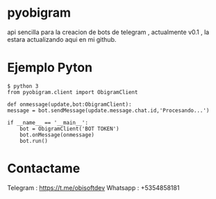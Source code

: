 # pyobigram
api sencilla para la creacion de bots de telegram , actualmente v0.1 , la estara actualizando aqui en mi github.

# Ejemplo Pyton

    $ python 3
    from pyobigram.client import ObigramClient
    
    def onmessage(update,bot:ObigramClient):
    message = bot.sendMessage(update.message.chat.id,'Procesando...')
    
    if __name__ == '__main__':
        bot = ObigramClient('BOT TOKEN')
        bot.onMessage(onmessage)
        bot.run()


# Contactame
Telegram : https://t.me/obisoftdev
Whatsapp : +5354858181
